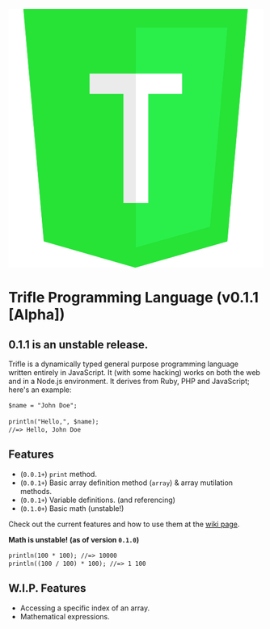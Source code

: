 <p align="center">
  <img width="512" height="512" src="assets/badge.png">
</p>

# Trifle Programming Language (v0.1.1 [Alpha])
## 0.1.1 is an unstable release.
Trifle is a dynamically typed general purpose programming language written entirely in JavaScript.  It (with some hacking) works on both the web and in a Node.js environment.  It derives from Ruby, PHP and JavaScript; here's an example:
```
$name = "John Doe";

println("Hello,", $name);
//=> Hello, John Doe
```

## Features
- (`0.0.1+`) `print` method.
- (`0.0.1+`) Basic array definition method (`array`) & array mutilation methods.
- (`0.0.1+`) Variable definitions. (and referencing)
- (`0.1.0+`) Basic math (unstable!)

Check out the current features and how to use them at the [wiki page](https://github.com/zackenstien/trifle-lang/wiki).

**Math is unstable!  (as of version `0.1.0`)**
```
println(100 * 100); //=> 10000
println((100 / 100) * 100); //=> 1 100
```

## W.I.P. Features
- Accessing a specific index of an array.
- Mathematical expressions.